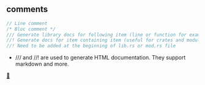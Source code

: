 ## comments

```rust
// Line comment
/* Bloc comment */
/// Generate library docs for following item (line or function for example)
//! Generate docs for item containing item (useful for crates and modules)
//! Need to be added at the beginning of lib.rs or mod.rs file 
```

* /// and //! are used to generate HTML documentation. They support markdown and more.

[📒](https://doc.rust-lang.org/1.17.0/book/comments.html)